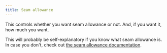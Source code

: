 ```yaml
---
title: Seam allowance
---
```


This controls whether you want seam allowance or not.
And, if you want it, how much you want.

This will probably be self-explanatory if you know what seam allowance is.
In case you don't, check out [the seam allowance documentation](../../sewing/seamallowance).
